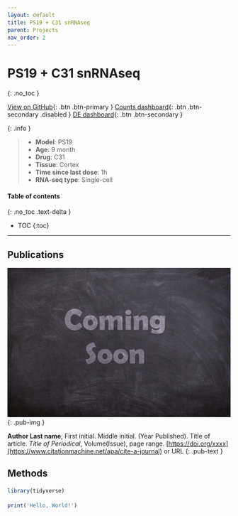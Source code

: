 ```yaml
---
layout: default
title: PS19 + C31 snRNAseq
parent: Projects
nav_order: 2
---
```


# PS19 + C31 snRNAseq
{: .no_toc }

[View on GitHub](https://github.com/Longo-Lab/PS19_C31_snRNAseq){: .btn .btn-primary }
[Counts dashboard](#){: .btn .btn-secondary .disabled }
[DE dashboard](https://longo-stanford.shinyapps.io/PS19_C31_snRNAseq/){: .btn .btn-secondary }

{: .info }
> - **Model**: PS19
> - **Age**: 9 month
> - **Drug**: C31
> - **Tissue**: Cortex
> - **Time since last dose**: 1h
> - **RNA-seq type**: Single-cell

#### Table of contents
{: .no_toc .text-delta }

- TOC
{:toc}

---

## Publications

[![](/assets/images/coming-soon.jpg)](https://pixabay.com/photos/coming-soon-chalk-board-blackboard-2550190/)
{: .pub-img }

**Author Last name**, First initial. Middle initial. (Year Published). Title of article. _Title of Periodical_, Volume(Issue), page range. [https://doi.org/xxxx](https://www.citationmachine.net/apa/cite-a-journal) or URL
{: .pub-text }

## Methods

```r
library(tidyverse)

print('Hello, World!')
```
